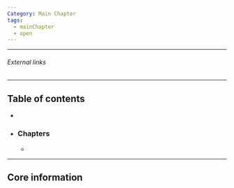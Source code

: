 ```yaml
---
Category: Main Chapter
tags:
  - mainChapter
  - open
---
```

---
###### External links

---
## Table of contents
- 

- ### Chapters
	- 

---
## Core information

